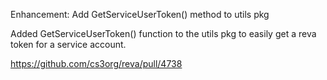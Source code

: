 Enhancement: Add GetServiceUserToken() method to utils pkg

Added GetServiceUserToken() function to the utils pkg to easily get a reva
token for a service account.

https://github.com/cs3org/reva/pull/4738
